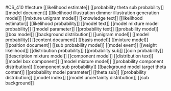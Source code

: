 #CS_410
#lecture
[[likelihood estimate]]
[[probability theta sub probability]]
[[model document]]
[[likelihood illustration dimmer illustration generation model]]
[[mixture unigram model]]
[[knowledge text]]
[[likelihood estimator]]
[[likelihood probability]]
[[model text]]
[[model mixture model probability]]
[[model parameter]]
[[probability text]]
[[probability model]]
[[box model]]
[[background distribution]]
[[unigram model]]
[[model probability]]
[[content document]]
[[basis model]]
[[mixture model]]
[[position document]]
[[sub probability model]]
[[model event]]
[[weight likelihood]]
[[distribution probability]]
[[probability sub]]
[[coin probability]]
[[description mixture model]]
[[component model]]
[[distribution text]]
[[model box component]]
[[model mixture model]]
[[probability component distribution]]
[[component sub probability]]
[[background model target theta content]]
[[probability model parameter]]
[[theta sub]]
[[probability distribution]]
[[model index]]
[[model uncertainty distribution]]
[[sub background]]
